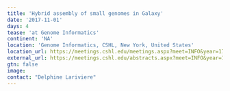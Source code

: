 ```yaml
---
title: 'Hybrid assembly of small genomes in Galaxy'
date: '2017-11-01'
days: 4
tease: 'at Genome Informatics'
continent: 'NA'
location: 'Genome Informatics, CSHL, New York, United States'
location_url: https://meetings.cshl.edu/meetings.aspx?meet=INFO&year=17
external_url: https://meetings.cshl.edu/abstracts.aspx?meet=INFO&year=17
gtn: false
image: 
contact: "Delphine Lariviere"
---
```

